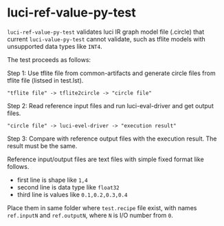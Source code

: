 # luci-ref-value-py-test

`luci-ref-value-py-test` validates luci IR graph model file (.circle) that current
`luci-value-py-test` cannot validate, such as tflite models with unsupported
data types like `INT4`.

The test proceeds as follows:

Step 1: Use tflite file from common-artifacts and generate circle files from tflite file
(listsed in test.lst).
```
"tflite file" -> tflite2circle -> "circle file"
```

Step 2: Read reference input files and run luci-eval-driver and get output files.
```
"circle file" -> luci-evel-driver -> "execution result"
```

Step 3: Compare with reference output files with the execution result. The result must be the same.

Reference input/output files are text files with simple fixed format like follows.
- first line is shape like `1,4`
- second line is data type like `float32`
- third line is values like `0.1,0.2,0.3,0.4`

Place them in same folder where `test.recipe` file exist, with names `ref.inputN` and `ref.outputN`,
where `N` is I/O number from `0`.
